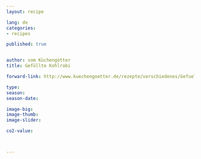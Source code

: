 ```yaml
---
layout: recipe

lang: de
categories:
- recipes

published: true


author: vom Küchengötter
title: Gefüllte Kohlrabi

forward-link: http://www.kuechengoetter.de/rezepte/verschiedenes/Gefuellte-Kohlrabi-1530.html

type: 
season: 
season-date:  

image-big: 
image-thumb: 
image-slider: 

co2-value: 



---
```

